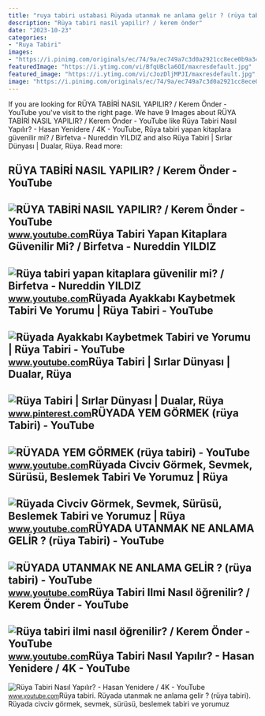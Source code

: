 ```yaml
---
title: "ruya tabiri ustabasi Rüyada utanmak ne anlama geli̇r ? (rüya tabiri)"
description: "Rüya tabi̇ri̇ nasil yapilir? / kerem önder"
date: "2023-10-23"
categories:
- "Ruya Tabiri"
images:
- "https://i.pinimg.com/originals/ec/74/9a/ec749a7c3d0a2921cc8ece0b9a34fb41.png"
featuredImage: "https://i.ytimg.com/vi/BfqUBcla6OI/maxresdefault.jpg"
featured_image: "https://i.ytimg.com/vi/cJozDljMPJI/maxresdefault.jpg"
image: "https://i.pinimg.com/originals/ec/74/9a/ec749a7c3d0a2921cc8ece0b9a34fb41.png"
---
```


If you are looking for RÜYA TABİRİ NASIL YAPILIR? / Kerem Önder - YouTube you've visit to the right page. We have 9 Images about RÜYA TABİRİ NASIL YAPILIR? / Kerem Önder - YouTube like Rüya Tabiri Nasıl Yapılır? - Hasan Yenidere / 4K - YouTube, Rüya tabiri yapan kitaplara güvenilir mi? / Birfetva - Nureddin YILDIZ and also Rüya Tabiri | Sırlar Dünyası | Dualar, Rüya. Read more:

RÜYA TABİRİ NASIL YAPILIR? / Kerem Önder - YouTube
--------------------------------------------------

 ![RÜYA TABİRİ NASIL YAPILIR? / Kerem Önder - YouTube](https://i.ytimg.com/vi/cJozDljMPJI/maxresdefault.jpg) <small>www.youtube.com</small>Rüya Tabiri Yapan Kitaplara Güvenilir Mi? / Birfetva - Nureddin YILDIZ
----------------------------------------------------------------------

 ![Rüya tabiri yapan kitaplara güvenilir mi? / Birfetva - Nureddin YILDIZ](https://i.ytimg.com/vi/b0DqEEQErPo/maxresdefault.jpg) <small>www.youtube.com</small>Rüyada Ayakkabı Kaybetmek Tabiri Ve Yorumu | Rüya Tabiri - YouTube
------------------------------------------------------------------

 ![Rüyada Ayakkabı Kaybetmek Tabiri ve Yorumu | Rüya Tabiri - YouTube](https://i.ytimg.com/vi/hSVYpnpGdvs/maxresdefault.jpg) <small>www.youtube.com</small>Rüya Tabiri | Sırlar Dünyası | Dualar, Rüya
-------------------------------------------

 ![Rüya Tabiri | Sırlar Dünyası | Dualar, Rüya](https://i.pinimg.com/originals/ec/74/9a/ec749a7c3d0a2921cc8ece0b9a34fb41.png) <small>www.pinterest.com</small>RÜYADA YEM GÖRMEK (rüya Tabiri) - YouTube
-----------------------------------------

 ![RÜYADA YEM GÖRMEK (rüya tabiri) - YouTube](https://i.ytimg.com/vi/6hyEduQtBYY/maxresdefault.jpg) <small>www.youtube.com</small>Rüyada Civciv Görmek, Sevmek, Sürüsü, Beslemek Tabiri Ve Yorumuz | Rüya
-----------------------------------------------------------------------

 ![Rüyada Civciv Görmek, Sevmek, Sürüsü, Beslemek Tabiri ve Yorumuz | Rüya](https://i.ytimg.com/vi/haAQ9Pc_Vws/maxresdefault.jpg) <small>www.youtube.com</small>RÜYADA UTANMAK NE ANLAMA GELİR ? (rüya Tabiri) - YouTube
--------------------------------------------------------

 ![RÜYADA UTANMAK NE ANLAMA GELİR ? (rüya tabiri) - YouTube](https://i.ytimg.com/vi/xiEtx9eRhaM/maxresdefault.jpg) <small>www.youtube.com</small>Rüya Tabiri Ilmi Nasıl öğrenilir? / Kerem Önder - YouTube
---------------------------------------------------------

 ![Rüya tabiri ilmi nasıl öğrenilir? / Kerem Önder - YouTube](https://i.ytimg.com/vi/FbdJjiZND8o/maxresdefault.jpg) <small>www.youtube.com</small>Rüya Tabiri Nasıl Yapılır? - Hasan Yenidere / 4K - YouTube
----------------------------------------------------------

 ![Rüya Tabiri Nasıl Yapılır? - Hasan Yenidere / 4K - YouTube](https://i.ytimg.com/vi/BfqUBcla6OI/maxresdefault.jpg) <small>www.youtube.com</small>Rüya tabiri. Rüyada utanmak ne anlama geli̇r ? (rüya tabiri). Rüyada civciv görmek, sevmek, sürüsü, beslemek tabiri ve yorumuz
